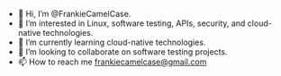 - 👋 Hi, I’m @FrankieCamelCase.
- 👀 I’m interested in Linux, software testing, APIs, security, and cloud-native technologies.
- 🌱 I’m currently learning cloud-native technologies.
- 💞️ I’m looking to collaborate on software testing projects.
- 📫 How to reach me frankiecamelcase@gmail.com

<!---
FrankieCamelCase/FrankieCamelCase is a ✨ special ✨ repository because its `README.md` (this file) appears on your GitHub profile.
You can click the Preview link to take a look at your changes.
--->
